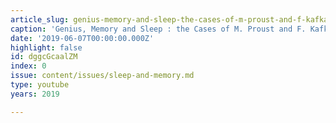 ```yaml
---
article_slug: genius-memory-and-sleep-the-cases-of-m-proust-and-f-kafka
caption: 'Genius, Memory and Sleep : the Cases of M. Proust and F. Kafka'
date: '2019-06-07T00:00:00.000Z'
highlight: false
id: dggcGcaalZM
index: 0
issue: content/issues/sleep-and-memory.md
type: youtube
years: 2019

---
```

